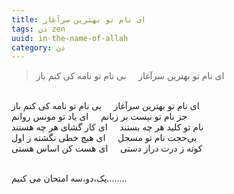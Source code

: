 ```yaml
---
title: ای نام تو بهترین سرآغاز
tags: ذن zen
uuid: in-the-name-of-allah
category: ذن
---
```


>  ای نام تو بهترین سرآغاز  &nbsp;&nbsp;&nbsp;  بی نام تو نامه کی کنم باز    


<br>ای نام تو بهترین سرآغاز  &nbsp;&nbsp;&nbsp;  بی نام تو نامه کی کنم باز
<br>جز نام تو نیست بر زبانم  &nbsp;&nbsp;&nbsp;  ای یاد تو مونس روانم
<br>نام تو کلید هر چه بستند  &nbsp;&nbsp;&nbsp;  ای کار گشای هر چه هستند
<br>بی‌حجت نام تو مسجل  &nbsp;&nbsp;&nbsp;  ای هیچ خطی نگشته ز اول
<br>کوته ز درت دراز دستی  &nbsp;&nbsp;&nbsp;  ای هست کن اساس هستی
<br><br>


یک،دو،سه امتحان می کنیم........
